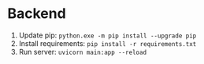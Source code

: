 <h1>Backend</h1>

1. Update pip: ```python.exe -m pip install --upgrade pip```
2. Install requirements: ```pip install -r requirements.txt```
3. Run server: ```uvicorn main:app --reload```
